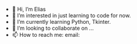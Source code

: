 - 👋 Hi, I’m Elias
- 👀 I’m interested in just learning to code for now.
- 🌱 I’m currently learning Python, Tkinter.
- 💞️ I’m looking to collaborate on ...
- 📫 How to reach me: email: 

<!---
EliasN2003/EliasN2003 is a ✨ special ✨ repository because its `README.md` (this file) appears on your GitHub profile.
You can click the Preview link to take a look at your changes.
--->
